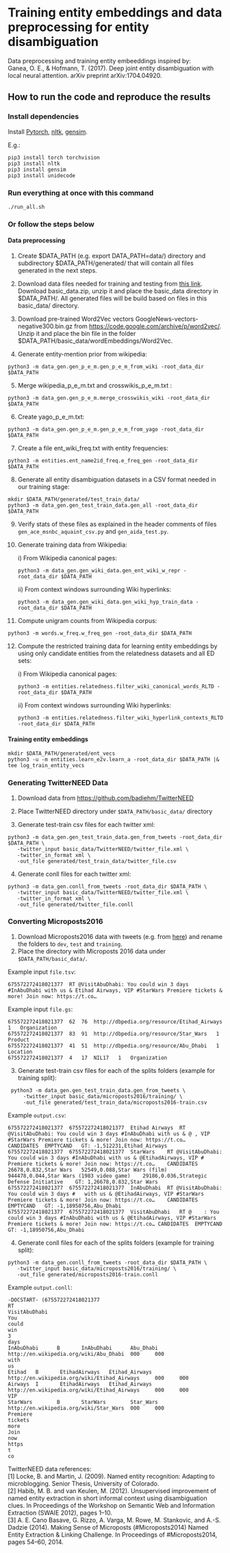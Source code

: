 # Training entity embeddings and data preprocessing for entity disambiguation
Data preprocessing and training entity embeeddings inspired by: \
Ganea, O. E., & Hofmann, T. (2017). Deep joint entity disambiguation with local neural attention. arXiv preprint arXiv:1704.04920.

## How to run the code and reproduce the results

### Install dependencies
Install [Pytorch](https://pytorch.org/get-started/locally/), [nltk](https://www.nltk.org/install.html), [gensim](https://radimrehurek.com/gensim/install.html).

E.g.:

```
pip3 install torch torchvision
pip3 install nltk
pip3 install gensim
pip3 install unidecode
```  

### Run everything at once with this command
```
./run_all.sh
```

### Or follow the steps below
#### Data preprocessing

1) Create $DATA_PATH (e.g. export DATA_PATH=data/) directory and subdirectory $DATA_PATH/generated/ that will contain all files generated in the next steps.

2) Download data files needed for training and testing from [this link](https://drive.google.com/uc?id=0Bx8d3azIm_ZcbHMtVmRVc1o5TWM&export=download).
 Download basic_data.zip, unzip it and place the basic_data directory in $DATA_PATH/. All generated files will be build based on files in this basic_data/ directory.

3) Download pre-trained Word2Vec vectors GoogleNews-vectors-negative300.bin.gz from https://code.google.com/archive/p/word2vec/.
Unzip it and place the bin file in the folder $DATA_PATH/basic_data/wordEmbeddings/Word2Vec.

4) Generate entity-mention prior from wikipedia:

```
python3 -m data_gen.gen_p_e_m.gen_p_e_m_from_wiki -root_data_dir $DATA_PATH
```
 
5) Merge wikipedia_p_e_m.txt and crosswikis_p_e_m.txt : 

```
python3 -m data_gen.gen_p_e_m.merge_crosswikis_wiki -root_data_dir $DATA_PATH
```

6) Create yago_p_e_m.txt: 

```
python3 -m data_gen.gen_p_e_m.gen_p_e_m_from_yago -root_data_dir $DATA_PATH
```

7) Create a file ent_wiki_freq.txt with entity frequencies: 

```
python3 -m entities.ent_name2id_freq.e_freq_gen -root_data_dir $DATA_PATH
```

8) Generate all entity disambiguation datasets in a CSV format needed in our training stage: 

```
mkdir $DATA_PATH/generated/test_train_data/
python3 -m data_gen.gen_test_train_data.gen_all -root_data_dir $DATA_PATH
```

9) Verify stats of these files as explained in the header comments of files `gen_ace_msnbc_aquaint_csv.py` and `gen_aida_test.py`.

10) Generate training data from Wikipedia:

    i) From Wikipedia canonical pages:
    ```
    python3 -m data_gen.gen_wiki_data.gen_ent_wiki_w_repr -root_data_dir $DATA_PATH
    ```
    
    ii) From context windows surrounding Wiki hyperlinks:
    ```
    python3 -m data_gen.gen_wiki_data.gen_wiki_hyp_train_data -root_data_dir $DATA_PATH
    ```

11) Compute unigram counts from Wikipedia corpus:

```
python3 -m words.w_freq.w_freq_gen -root_data_dir $DATA_PATH
```

12) Compute the restricted training data for learning entity embeddings by using only candidate entities from the relatedness datasets and all ED sets:
    
    i) From Wikipedia canonical pages:
    ```
    python3 -m entities.relatedness.filter_wiki_canonical_words_RLTD -root_data_dir $DATA_PATH
    ```
    
    ii) From context windows surrounding Wiki hyperlinks:
    ```
    python3 -m entities.relatedness.filter_wiki_hyperlink_contexts_RLTD -root_data_dir $DATA_PATH
    ```

#### Training entity embeddings

```
mkdir $DATA_PATH/generated/ent_vecs
python3 -u -m entities.learn_e2v.learn_a -root_data_dir $DATA_PATH |& tee log_train_entity_vecs
```

### Generating TwitterNEED Data

1) Download data from https://github.com/badiehm/TwitterNEED

2) Place TwitterNEED directory under `$DATA_PATH/basic_data/` directory

3) Generate test-train csv files for each twitter xml:
 ```
 python3 -m data_gen.gen_test_train_data.gen_from_tweets -root_data_dir $DATA_PATH \
    -twitter_input basic_data/TwitterNEED/twitter_file.xml \
    -twitter_in_format xml \
    -out_file generated/test_train_data/twitter_file.csv 
 ```
 
 4) Generate conll files for each twitter xml:
 ```
 python3 -m data_gen.conll_from_tweets -root_data_dir $DATA_PATH \
    -twitter_input basic_data/TwitterNEED/twitter_file.xml \
    -twitter_in_format xml \
    -out_file generated/twitter_file.conll
 ```
 
### Converting Microposts2016
1) Download Microposts2016 data with tweets (e.g. from [here](https://drive.google.com/drive/folders/0B7oVKINifZRDejVmdlh6dWdBZUU?zx=wzlnhh617woh)) and rename the folders to `dev`, `test` and `training`.
2) Place the directory with Microposts 2016 data under `$DATA_PATH/basic_data/`.

Example input `file.tsv`:
```
675572272418021377	RT @VisitAbuDhabi: You could win 3 days #InAbuDhabi with us & Etihad Airways, VIP #StarWars Premiere tickets & more! Join now: https://t.co…
```

Example input `file.gs`:
```
675572272418021377	62	76	http://dbpedia.org/resource/Etihad_Airways	1	Organization
675572272418021377	83	91	http://dbpedia.org/resource/Star_Wars	1	Product
675572272418021377	41	51	http://dbpedia.org/resource/Abu_Dhabi	1	Location
675572272418021377	4	17	NIL17	1	Organization
```
 
3) Generate test-train csv files for each of the splits folders (example for training split):
```
 python3 -m data_gen.gen_test_train_data.gen_from_tweets \
     -twitter_input basic_data/microposts2016/training/ \
     -out_file generated/test_train_data/microposts2016-train.csv
```

Example `output.csv`:
```
675572272418021377	675572272418021377	Etihad Airways	RT @VisitAbuDhabi: You could win 3 days #InAbuDhabi with us & @	, VIP #StarWars Premiere tickets & more! Join now: https://t.co…	CANDIDATES	EMPTYCAND	GT:	-1,512231,Etihad_Airways
675572272418021377	675572272418021377	StarWars	RT @VisitAbuDhabi: You could win 3 days #InAbuDhabi with us & @EtihadAirways, VIP #	Premiere tickets & more! Join now: https://t.co…	CANDIDATES	26678,0.832,Star Wars	52549,0.088,Star Wars (film)	944478,0.044,Star Wars (1983 video game)	29186,0.036,Strategic Defense Initiative	GT:	1,26678,0.832,Star Wars
675572272418021377	675572272418021377	InAbuDhabi	RT @VisitAbuDhabi: You could win 3 days #	with us & @EtihadAirways, VIP #StarWars Premiere tickets & more! Join now: https://t.co…	CANDIDATES	EMPTYCAND	GT:	-1,18950756,Abu_Dhabi
675572272418021377	675572272418021377	VisitAbuDhabi	RT @	: You could win 3 days #InAbuDhabi with us & @EtihadAirways, VIP #StarWars Premiere tickets & more! Join now: https://t.co…	CANDIDATES	EMPTYCAND	GT:	-1,18950756,Abu_Dhabi
```

4) Generate conll files for each of the splits folders (example for training split):
 ```
 python3 -m data_gen.conll_from_tweets -root_data_dir $DATA_PATH \
    -twitter_input basic_data/microposts2016/training/ \
    -out_file generated/microposts2016-train.conll
 ```
 
Example `output.conll`:
```
-DOCSTART- (675572272418021377
RT
VisitAbuDhabi
You
could
win
3
days
InAbuDhabi      B       InAbuDhabi      Abu_Dhabi       http://en.wikipedia.org/wiki/Abu_Dhabi  000     000
with
us
Etihad   B       EtihadAirways   Etihad_Airways  http://en.wikipedia.org/wiki/Etihad_Airways     000     000
Airways  I       EtihadAirways   Etihad_Airways  http://en.wikipedia.org/wiki/Etihad_Airways     000     000
VIP
StarWars        B       StarWars        Star_Wars       http://en.wikipedia.org/wiki/Star_Wars  000     000
Premiere
tickets
more
Join
now
https
t
co
```

TwitterNEED data references: \
[1] Locke, B. and Martin, J. (2009). Named entity recognition: Adapting to microblogging. Senior Thesis, University of Colorado. \
[2] Habib, M. B. and van Keulen, M. (2012). Unsupervised improvement of named entity extraction in short informal context using disambiguation clues. In Proceedings of the Workshop on Semantic Web and Information Extraction (SWAIE 2012), pages 1–10. \
[3] A. E. Cano Basave, G. Rizzo, A. Varga, M. Rowe, M. Stankovic, and A.-S. Dadzie (2014). Making Sense of Microposts (#Microposts2014) Named Entity Extraction & Linking Challenge. In Proceedings of #Microposts2014, pages 54–60, 2014.
